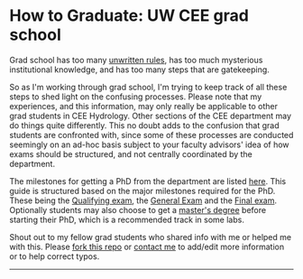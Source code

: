 # How to Graduate: UW CEE grad school

Grad school has too many [unwritten rules](https://www.insidehighered.com/advice/2021/10/18/how-navigate-unwritten-rules-graduate-school-opinion), has too much mysterious institutional knowledge, and has too many steps that are gatekeeping. 

So as I'm working through grad school, I'm trying to keep track of all these steps to shed light on the confusing processes. Please note that my experiences, and this information, may only really be applicable to other grad students in CEE Hydrology. Other sections of the CEE department may do things quite differently. This no doubt adds to the confusion that grad students are confronted with, since some of these processes are conducted seemingly on an ad-hoc basis subject to your faculty advisors' idea of how exams should be structured, and not centrally coordinated by the department.

The milestones for getting a PhD from the department are listed [here](https://www.ce.washington.edu/current/phd/milestones). This guide is structured based on the major milestones required for the PhD. These being the [Qualifying exam](how-to-graduate/2-qual-exam.md), the [General Exam](how-to-graduate/3-gen-exam.md) and the [Final exam](how-to-graduate/4-final-exam.md). Optionally students may also choose to get a [master's degree](how-to-graduate/1-masters-defense.md) before starting their PhD, which is a recommended track in some labs.

Shout out to my fellow grad students who shared info with me or helped me with this. Please [fork this repo](https://github.com/spestana/how-to-graduate/) or [contact me](mailto:spestana@uw.edu) to add/edit more information or to help correct typos.

---
